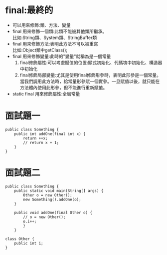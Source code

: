 # final:最終的
   * 可以用來修飾:類、方法、變量
   * final 用來修飾一個類:此類不能被其他類所繼承。  
	比如:String類、System類、StringBuffer類
   * final 用來修飾方法:表明此方法不可以被重寫  
	比如:Object類中getClass();
   * final 用來修飾變量:此時的"變量"就稱為是一個常量
     1. final修飾屬性:可以考慮賦值的位置:顯式初始化、代碼塊中初始化、構造器中初始化
     2. final修飾局部變量:尤其是使用final修飾形參時，表明此形參是一個常量。當我們調用此方法時，給常量形參賦一個實參。一旦賦值以後，就只能在方法體內使用此形參，但不能進行重新賦值。
   * static final 用來修飾屬性:全局常量

# 面試題一
```
public class Something {
	public int addOne(final int x) {
		return ++x;
		// return x + 1;
	}
}

```

# 面試題二
```
public class Something {
	public static void main(String[] args) {
		Other o = new Other();
		new Something().addOne(o);
	}
	
	public void addOne(final Other o) {
		// o = new Other();
		o.i++;
		}
	}
	
class Other {
	public int i;
}
```